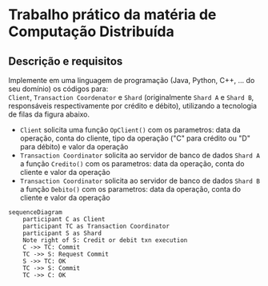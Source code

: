 # Trabalho prático da matéria de Computação Distribuída

## Descrição e requisitos

Implemente em uma linguagem de programação (Java, Python, C++, ... do seu domínio) os códigos para:  
`Client`, `Transaction Coordenator` e `Shard` (originalmente `Shard A` e `Shard B`, responsáveis respectivamente por crédito e débito), utilizando a tecnologia de filas da figura abaixo.

- `Client` solicita uma função `OpClient()` com os parametros: data da operação, conta do cliente, tipo da operação ("C" para crédito ou "D" para débito) e valor da operação
- `Transaction Coordinator` solicita ao servidor de banco de dados `Shard A` a função `Credito()` com os parametros: data da operação, conta do cliente e valor da operação
- `Transaction Coordinator` solicita ao servidor de banco de dados `Shard B` a função `Debito()` com os parametros: data da operação, conta do cliente e valor da operação


```mermaid
sequenceDiagram
    participant C as Client
    participant TC as Transaction Coordinator
    participant S as Shard
    Note right of S: Credit or debit txn execution
    C ->> TC: Commit
    TC ->> S: Request Commit
    S ->> TC: OK
    TC ->> S: Commit
    TC ->> C: OK
```